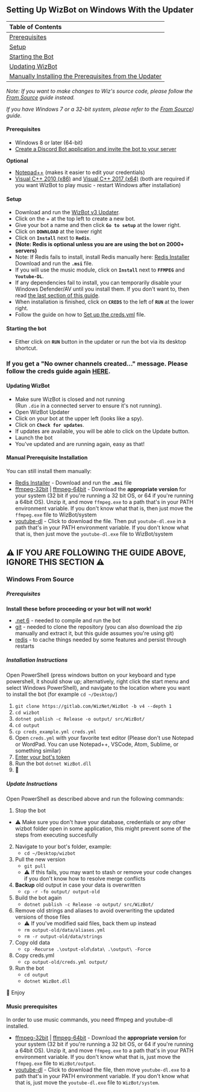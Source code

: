 ## Setting Up WizBot on Windows With the Updater

| Table of Contents                                                              |
|:-------------------------------------------------------------------------------|
| [Prerequisites](#prerequisites)                                                |
| [Setup](#setup)                                                                |
| [Starting the Bot](#starting-the-bot)                                          |
| [Updating WizBot](#updating-wizbot)                                            |
| [Manually Installing the Prerequisites from the Updater](#music-prerequisites) |

*Note: If you want to make changes to Wiz's source code, please follow the [From Source](#windows-from-source) guide instead.*

*If you have Windows 7 or a 32-bit system, please refer to the [From Source](#windows-from-source)) guide.*

#### Prerequisites

- Windows 8 or later (64-bit)
- [Create a Discord Bot application and invite the bot to your server](../creds-guide.md)

**Optional**

- [Notepad++] (makes it easier to edit your credentials)
- [Visual C++ 2010 (x86)] and [Visual C++ 2017 (x64)] (both are required if you want WizBot to play music - restart Windows after installation)

#### Setup

- Download and run the [WizBot v3 Updater][Updater].
- Click on the + at the top left to create a new bot.
- Give your bot a name and then click **`Go to setup`** at the lower right.
- Click on **`DOWNLOAD`** at the lower right
- Click on **`Install`** next to **`Redis`**.
- **(Note: Redis is optional unless you are are using the bot on 2000+ servers)**
- Note: If Redis fails to install, install Redis manually here: [Redis Installer](https://github.com/MicrosoftArchive/redis/releases/tag/win-3.0.504) Download and run the **`.msi`** file.
- If you will use the music module, click on **`Install`** next to **`FFMPEG`** and **`Youtube-DL`**.
- If any dependencies fail to install, you can temporarily disable your Windows Defender/AV until you install them. If you don't want to, then read [the last section of this guide](#Manual-Prerequisite-Installation).
- When installation is finished, click on **`CREDS`** to the left of **`RUN`** at the lower right.
- Follow the guide on how to [Set up the creds.yml](../../creds-guide) file.

#### Starting the bot

- Either click on **`RUN`** button in the updater or run the bot via its desktop shortcut.

### If you get a "No owner channels created..." message. Please follow the creds guide again [**HERE**](../../creds-guide).

#### Updating WizBot

- Make sure WizBot is closed and not running  
  (Run `.die` in a connected server to ensure it's not running).
- Open WizBot Updater
- Click on your bot at the upper left (looks like a spy).
- Click on **`Check for updates`**.
- If updates are available, you will be able to click on the Update button.
- Launch the bot
- You've updated and are running again, easy as that!

#### Manual Prerequisite Installation

You can still install them manually:

- [Redis Installer](https://github.com/MicrosoftArchive/redis/releases/tag/win-3.0.504) - Download and run the **`.msi`** file
- [ffmpeg-32bit] | [ffmpeg-64bit] - Download the **appropriate version** for your system (32 bit if you're running a 32 bit OS, or 64 if you're running a 64bit OS). Unzip it, and move `ffmpeg.exe` to a path that's in your PATH environment variable. If you don't know what that is, then just move the `ffmpeg.exe` file to WizBot/system
- [youtube-dl] - Click to download the file. Then put `youtube-dl.exe` in a path that's in your PATH environment variable. If you don't know what that is, then just move the `youtube-dl.exe` file to WizBot/system

## **⚠ IF YOU ARE FOLLOWING THE GUIDE ABOVE, IGNORE THIS SECTION ⚠**

### Windows From Source

##### Prerequisites

**Install these before proceeding or your bot will not work!**
- [.net 6](https://dotnet.microsoft.com/download/dotnet/6.0)  - needed to compile and run the bot
- [git](https://git-scm.com/downloads) - needed to clone the repository (you can also download the zip manually and extract it, but this guide assumes you're using git)
- [redis](https://github.com/MicrosoftArchive/redis/releases/download/win-3.0.504/Redis-x64-3.0.504.msi) - to cache things needed by some features and persist through restarts

##### Installation Instructions

Open PowerShell (press windows button on your keyboard and type powershell, it should show up; alternatively, right click the start menu and select Windows PowerShell), and navigate to the location where you want to install the bot (for example `cd ~/Desktop/`)  

1. `git clone https://gitlab.com/WizNet/WizBot -b v4 --depth 1`
2. `cd wizbot`
3. `dotnet publish -c Release -o output/ src/WizBot/`
4. `cd output`
5. `cp creds_example.yml creds.yml`
6. Open `creds.yml` with your favorite text editor (Please don't use Notepad or WordPad. You can use Notepad++, VSCode, Atom, Sublime, or something similar)
7. [Enter your bot's token](#creds-guide)
8. Run the bot `dotnet WizBot.dll` 
9. 🎉

##### Update Instructions

Open PowerShell as described above and run the following commands:

1. Stop the bot
  - ⚠️ Make sure you don't have your database, credentials or any other wizbot folder open in some application, this might prevent some of the steps from executing succesfully
2. Navigate to your bot's folder, example:
    - `cd ~/Desktop/wizbot`
3. Pull the new version
    - `git pull`
    - ⚠️ If this fails, you may want to stash or remove your code changes if you don't know how to resolve merge conflicts
4. **Backup** old output in case your data is overwritten
    - `cp -r -fo output/ output-old`
5. Build the bot again
    - `dotnet publish -c Release -o output/ src/WizBot/`
6. Remove old strings and aliases to avoid overwriting the updated versions of those files  
    - ⚠ If you've modified said files, back them up instead
    - `rm output-old/data/aliases.yml`
    - `rm -r output-old/data/strings`
7. Copy old data
    - `cp -Recurse .\output-old\data\ .\output\ -Force`
8. Copy creds.yml
    - `cp output-old/creds.yml output/`
9. Run the bot 
    - `cd output`
    - `dotnet WizBot.dll`

🎉 Enjoy

#### Music prerequisites  
In order to use music commands, you need ffmpeg and youtube-dl installed.
- [ffmpeg-32bit] | [ffmpeg-64bit] - Download the **appropriate version** for your system (32 bit if you're running a 32 bit OS, or 64 if you're running a 64bit OS). Unzip it, and move `ffmpeg.exe` to a path that's in your PATH environment variable. If you don't know what that is, just move the `ffmpeg.exe` file to `WizBot/output`.
- [youtube-dl] - Click to download the file, then move `youtube-dl.exe` to a path that's in your PATH environment variable. If you don't know what that is, just move the `youtube-dl.exe` file to `WizBot/system`.

[Updater]: https://dl.wizbot.cc/
[Notepad++]: https://notepad-plus-plus.org/
[.net]: https://dotnet.microsoft.com/download/dotnet/5.0
[Redis]: https://github.com/MicrosoftArchive/redis/releases/download/win-3.0.504/Redis-x64-3.0.504.msi
[Visual C++ 2010 (x86)]: https://download.microsoft.com/download/1/6/5/165255E7-1014-4D0A-B094-B6A430A6BFFC/vcredist_x86.exe
[Visual C++ 2017 (x64)]: https://aka.ms/vs/15/release/vc_redist.x64.exe
[ffmpeg-32bit]: https://cdn.wizbot.cc/dl/ffmpeg-32.zip
[ffmpeg-64bit]: https://cdn.wizbot.cc/dl/ffmpeg-64.zip
[youtube-dl]: https://yt-dl.org/downloads/latest/youtube-dl.exe
